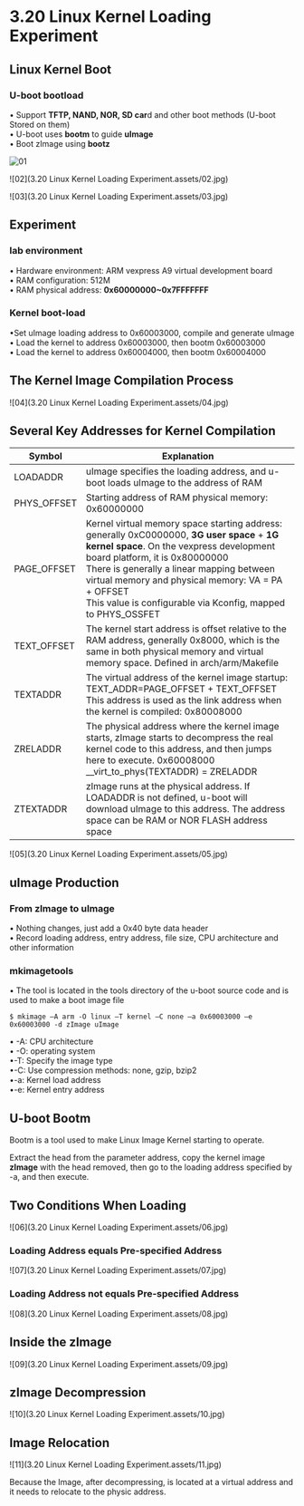 # 3.20 Linux Kernel Loading Experiment



## Linux Kernel Boot

### U-boot bootload 

• Support **TFTP, NAND, NOR, SD car**d and other boot methods (U-boot Stored on them)  
• U-boot uses **bootm** to guide **uImage**  
• Boot zImage using **bootz**  

![01](C:\Users\knightsummon\Desktop\Notebook\01.jpg)

![02](3.20 Linux Kernel Loading Experiment.assets/02.jpg)

![03](3.20 Linux Kernel Loading Experiment.assets/03.jpg)

## Experiment

### lab environment

• Hardware environment: ARM vexpress A9 virtual development board  
• RAM configuration: 512M  
• RAM physical address: **0x60000000~0x7FFFFFFF**  

### Kernel boot-load

•Set uImage loading address to 0x60003000, compile and generate uImage  
• Load the kernel to address 0x60003000, then bootm 0x60003000  
• Load the kernel to address 0x60004000, then bootm 0x60004000  



## The Kernel Image Compilation Process

![04](3.20 Linux Kernel Loading Experiment.assets/04.jpg)



## Several Key Addresses for Kernel Compilation

| Symbol      | Explanation                                                  |
| ----------- | ------------------------------------------------------------ |
| LOADADDR    | uImage specifies the loading address, and u-boot loads uImage to the address of RAM |
| PHYS_OFFSET | Starting address of RAM physical memory: 0x60000000          |
| PAGE_OFFSET | Kernel virtual memory space starting address: generally 0xC0000000, **3G user space** + **1G kernel space**. On the vexpress development board platform, it is 0x80000000<br/>There is generally a linear mapping between virtual memory and physical memory: VA = PA + OFFSET<br/>This value is configurable via Kconfig, mapped to PHYS_OSSFET |
| TEXT_OFFSET | The kernel start address is offset relative to the RAM address, generally 0x8000, which is the same in both physical memory and virtual memory space. Defined in arch/arm/Makefile |
| TEXTADDR    | The virtual address of the kernel image startup: TEXT_ADDR=PAGE_OFFSET + TEXT_OFFSET<br/>This address is used as the link address when the kernel is compiled: 0x80008000 |
| ZRELADDR    | The physical address where the kernel image starts, zImage starts to decompress the real kernel code to this address, and then jumps here to execute. 0x60008000<br/>__virt_to_phys(TEXTADDR) = ZRELADDR |
| ZTEXTADDR   | zImage runs at the physical address. If LOADADDR is not defined, u-boot will download uImage to this address. The address space can be RAM or NOR FLASH address space |

![05](3.20 Linux Kernel Loading Experiment.assets/05.jpg)

## uImage Production

### From zImage to uImage  

• Nothing changes, just add a 0x40 byte data header  
• Record loading address, entry address, file size, CPU architecture and other information  

### mkimagetools

• The tool is located in the tools directory of the u-boot source code and is used to make a boot image file  

```
$ mkimage –A arm -O linux –T kernel –C none –a 0x60003000 –e 0x60003000 -d zImage uImage
```

• -A: CPU architecture  
• -O: operating system  
•-T: Specify the image type  
•-C: Use compression methods: none, gzip, bzip2  
•-a: Kernel load address  
•-e: Kernel entry address  

## U-boot Bootm

Bootm is a tool used to make Linux Image Kernel starting to operate.

Extract the head from the parameter address, copy the kernel image **zImage** with the head removed, then go to the loading address specified by -a, and then execute.  

## Two Conditions When Loading 

![06](3.20 Linux Kernel Loading Experiment.assets/06.jpg)

### Loading Address equals Pre-specified Address

![07](3.20 Linux Kernel Loading Experiment.assets/07.jpg)

### Loading Address not equals Pre-specified Address

![08](3.20 Linux Kernel Loading Experiment.assets/08.jpg)

## Inside the zImage

![09](3.20 Linux Kernel Loading Experiment.assets/09.jpg)

## zImage Decompression

![10](3.20 Linux Kernel Loading Experiment.assets/10.jpg)

## Image Relocation

![11](3.20 Linux Kernel Loading Experiment.assets/11.jpg)

Because the Image, after decompressing, is located at a virtual address and it needs to relocate to the physic address.


